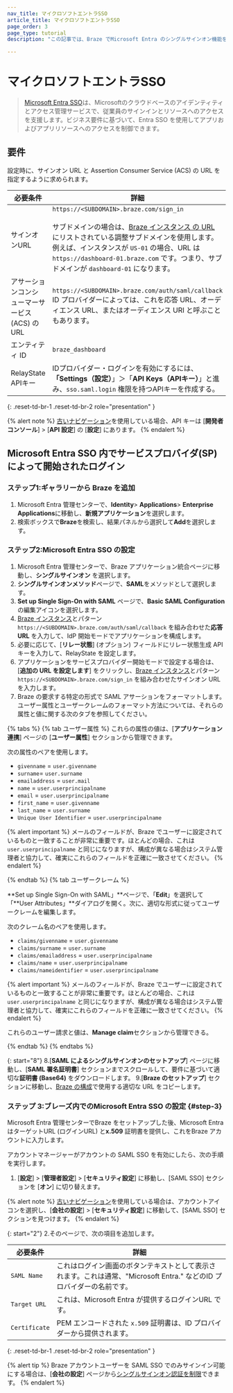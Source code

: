 ```yaml
---
nav_title: マイクロソフトエントラSSO
article_title: マイクロソフトエントラSSO
page_order: 3
page_type: tutorial
description: "この記事では、Braze でMicrosoft Entra のシングルサインオン機能を設定する方法について説明します。"

---
```


# マイクロソフトエントラSSO

> [Microsoft Entra SSO](https://learn.microsoft.com/en-us/entra/identity/saas-apps/braze-tutorial)は、Microsoftのクラウドベースのアイデンティティとアクセス管理サービスで、従業員のサインインとリソースへのアクセスを支援します。ビジネス要件に基づいて、Entra SSO を使用してアプリおよびアプリリソースへのアクセスを制御できます。

## 要件

設定時に、サインオン URL と Assertion Consumer Service (ACS) の URL を指定するように求められます。  

| 必要条件 | 詳細 |
|---|---|
| サインオンURL | `https://<SUBDOMAIN>.braze.com/sign_in`<br><br> サブドメインの場合は、[Braze インスタンス の URL]({{site.baseurl}}/user_guide/administrative/access_braze/sdk_endpoints/) にリストされている調整サブドメインを使用します。例えば、インスタンスが `US-01` の場合、URL は `https://dashboard-01.braze.com` です。つまり、サブドメインが `dashboard-01` になります。 |
| アサーションコンシューマーサービス (ACS) の URL | `https://<SUBDOMAIN>.braze.com/auth/saml/callback`<br> ID プロバイダーによっては、これを応答 URL、オーディエンス URL、またはオーディエンス URI と呼ぶこともあります。 |
| エンティティ ID | `braze_dashboard`|
| RelayState APIキー | IDプロバイダー・ログインを有効にするには、**「Settings（設定）**」＞「**API Keys（APIキー）**」と進み、`sso.saml.login` 権限を持つAPIキーを作成する。 |
{: .reset-td-br-1 .reset-td-br-2 role="presentation" }

{% alert note %}
[古いナビゲーション]({{site.baseurl}}/navigation)を使用している場合、API キーは [**開発者コンソール**] > [**API 設定**] の [**設定**] にあります。
{% endalert %}

## Microsoft Entra SSO 内でサービスプロバイダ(SP) によって開始されたログイン

### ステップ1:ギャラリーから Braze を追加

1. Microsoft Entra 管理センターで、**Identity**> **Applications**> **Enterprise Applications**に移動し、**新規アプリケーション**を選択します。
2. 検索ボックスで**Braze**を検索し、結果パネルから選択して**Add**を選択します。

### ステップ2:Microsoft Entra SSO の設定

1. Microsoft Entra 管理センターで、Braze アプリケーション統合ページに移動し、**シングルサインオン** を選択します。
2. **シングルサインオンメソッド**ページで、**SAML**をメソッドとして選択します。
3. **Set up Single Sign-On with SAML** ページで、**Basic SAML Configuration** の編集アイコンを選択します。
4. [Braze インスタンス]({{site.baseurl}}/user_guide/administrative/access_braze/braze_instances/#braze-instances)とパターン `https://<SUBDOMAIN>.braze.com/auth/saml/callback` を組み合わせた**応答 URL** を入力して、IdP 開始モードでアプリケーションを構成します。
5. 必要に応じて、[**リレー状態**] (オプション) フィールドにリレー状態生成 API キーを入力して、RelayState を設定します。
6. アプリケーションをサービスプロバイダー開始モードで設定する場合は、[**追加の URL を設定します**] をクリックし、[Braze インスタンス]({{site.baseurl}}/user_guide/administrative/access_braze/braze_instances/#braze-instances)とパターン `https://<SUBDOMAIN>.braze.com/sign_in` を組み合わせたサインオン URL を入力します。
7. Braze の要求する特定の形式で SAML アサーションをフォーマットします。ユーザー属性とユーザークレームのフォーマット方法については、それらの属性と値に関する次のタブを参照してください。

{% tabs %}
{% tab ユーザー属性 %}
これらの属性の値は、[**アプリケーション連携**] ページの [**ユーザー属性**] セクションから管理できます。

次の属性のペアを使用します。

- `givenname` = `user.givenname`
- `surname`= `user.surname`
- `emailaddress` = `user.mail`
- `name` = `user.userprincipalname`
- `email` = `user.userprincipalname`
- `first_name` = `user.givenname`
- `last_name` = `user.surname`
- `Unique User Identifier` = `user.userprincipalname`

{% alert important %}
メールのフィールドが、Braze でユーザーに設定されているものと一致することが非常に重要です。ほとんどの場合、これは `user.userprincipalname` と同じになりますが、構成が異なる場合はシステム管理者と協力して、確実にこれらのフィールドを正確に一致させてください。
{% endalert %}

{% endtab %}
{% tab ユーザークレーム %}

**Set up Single Sign-On with SAML」**ページで、「**Edit**」を選択して「**User Attributes」**ダイアログを開く。次に、適切な形式に従ってユーザークレームを編集します。

次のクレーム名のペアを使用します。

- `claims/givenname` = `user.givenname`
- `claims/surname` = `user.surname`
- `claims/emailaddress` = `user.userprincipalname`
- `claims/name` = `user.userprincipalname`
- `claims/nameidentifier` = `user.userprincipalname`

{% alert important %}
メールのフィールドが、Braze でユーザーに設定されているものと一致することが非常に重要です。ほとんどの場合、これは `user.userprincipalname` と同じになりますが、構成が異なる場合はシステム管理者と協力して、確実にこれらのフィールドを正確に一致させてください。
{% endalert %}

これらのユーザー請求と値は、**Manage claim**セクションから管理できる。

{% endtab %}
{% endtabs %}

{: start="8"}
8\.[**SAML によるシングルサインオンのセットアップ**] ページに移動し、[**SAML 署名証明書**] セクションまでスクロールして、要件に基づいて適切な**証明書 (Base64)** をダウンロードします。
9\.[**Braze のセットアップ**] セクションに移動し、[Braze の構成](#step-3)で使用する適切な URL をコピーします。

### ステップ 3:ブレーズ内でのMicrosoft Entra SSO の設定 {#step-3}

Microsoft Entra 管理センターでBraze をセットアップした後、Microsoft Entra はターゲットURL (ログインURL) と**x.509** 証明書を提供し、これをBraze アカウントに入力します。

アカウントマネージャーがアカウントの SAML SSO を有効にしたら、次の手順を実行します。

1. [**設定**] > [**管理者設定**] > [**セキュリティ設定**] に移動し、[SAML SSO] セクションを [**オン**] に切り替えます。

{% alert note %}
[古いナビゲーション]({{site.baseurl}}/navigation)を使用している場合は、アカウントアイコンを選択し、[**会社の設定**] > [**セキュリティ設定**] に移動して、[SAML SSO] セクションを見つけます。
{% endalert %}

{: start="2"}
2\.そのページで、次の項目を追加します。

| 必要条件 | 詳細 |
|---|---|
| `SAML Name` | これはログイン画面のボタンテキストとして表示されます。これは通常、"Microsoft Entra." などのID プロバイダーの名前です。 |
| `Target URL` | これは、Microsoft Entra が提供するログインURL です。|
| `Certificate` | PEM エンコードされた `x.509` 証明書は、ID プロバイダーから提供されます。 |
{: .reset-td-br-1 .reset-td-br-2 role="presentation" }

{% alert tip %}
Braze アカウントユーザーを SAML SSO でのみサインイン可能にする場合は、[**会社の設定**] ページから[シングルサインオン認証を制限]({{site.baseurl}}/user_guide/administrative/access_braze/single_sign_on/set_up/#restriction)できます。
{% endalert %}
